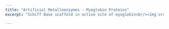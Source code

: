 ```yaml
---
title: "Artificial Metalloenzymes - Myoglobin Proteins"
excerpt: "Schiff Base scaffold in active site of myoglobin<br/><img src='jrodriguezantonio.github.io/images/TOC-1.png' style='width:400px; height:auto;'>"

---
```




